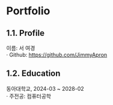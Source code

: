 # Portfolio

## 1.1. Profile
이름: 서 여경  
· Github: https://github.com/JimmyApron

## 1.2. Education
동아대학교, 2024-03 ~ 2028-02  
· 주전공: 컴퓨터공학
